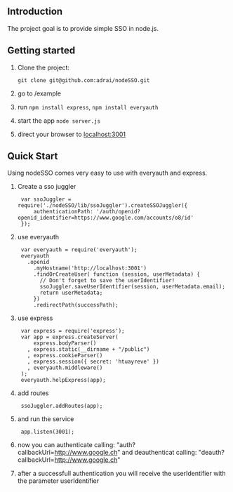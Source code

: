 ## Introduction

The project goal is to provide simple SSO in node.js. 

## Getting started

1. Clone the project:

    `git clone git@github.com:adrai/nodeSSO.git`
    
2. go to /example
    
3. run `npm install express`, `npm install everyauth`

4. start the app `node server.js`

5. direct your browser to [localhost:3001](http://localhost:3001)

## Quick Start

Using nodeSSO comes very easy to use with everyauth and express.

1. Create a sso juggler
	
		var ssoJuggler = require('./nodeSSO/lib/ssoJuggler').createSSOJuggler({
			authenticationPath: '/auth/openid?openid_identifier=https://www.google.com/accounts/o8/id'
		});
	
2. use everyauth

		var everyauth = require('everyauth');
		everyauth
		  .openid
			.myHostname('http://localhost:3001')
			.findOrCreateUser( function (session, userMetadata) {
			  // Don't forget to save the userIdentifier!
			  ssoJuggler.saveUserIdentifier(session, userMetadata.email);
			  return userMetadata;
			})
			.redirectPath(successPath);
		
3. use express

		var express = require('express');
		var app = express.createServer(
			express.bodyParser()
		  , express.static(__dirname + "/public")
		  , express.cookieParser()
		  , express.session({ secret: 'htuayreve' })
		  , everyauth.middleware()
		);
		everyauth.helpExpress(app);

4. add routes

		ssoJuggler.addRoutes(app);
	
5. and run the service

		app.listen(3001);
	
6. now you can authenticate calling: "auth?callbackUrl=http://www.google.ch" 
	and 
	deauthenticat calling: "deauth?callbackUrl=http://www.google.ch"

7. after a successfull authentication you will receive the userIdentifier with the parameter userIdentifier
